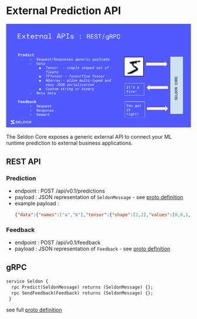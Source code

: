 # External Prediction API

![API](./api.png)

The Seldon Core exposes a generic external API to connect your ML runtime prediction to external business applications.

## REST API

### Prediction

 - endpoint : POST /api/v0.1/predictions
 - payload : JSON representation of ```SeldonMessage``` - see [proto definition](./prediction.md#proto-buffer-and-grpc-definition)
 - example payload :
   ```json
   {"data":{"names":["a","b"],"tensor":{"shape":[2,2],"values":[0,0,1,1]}}}
   ```
### Feedback

 - endpoint : POST /api/v0.1/feedback
 - payload : JSON representation of ```Feedback``` - see [proto definition](./prediction.md#proto-buffer-and-grpc-definition)

## gRPC

```
service Seldon {
  rpc Predict(SeldonMessage) returns (SeldonMessage) {};
  rpc SendFeedback(Feedback) returns (SeldonMessage) {};
 }
```

see full [proto definition](./prediction.md#proto-buffer-and-grpc-definition)

